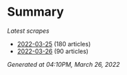# Summary
*Latest scrapes*
* [2022-03-25](https://github.com/nuuuwan/news_lk/blob/data/news_lk.2022-03-25.json) (180 articles)
* [2022-03-26](https://github.com/nuuuwan/news_lk/blob/data/news_lk.2022-03-26.json) (90 articles)

*Generated at 04:10PM, March 26, 2022*